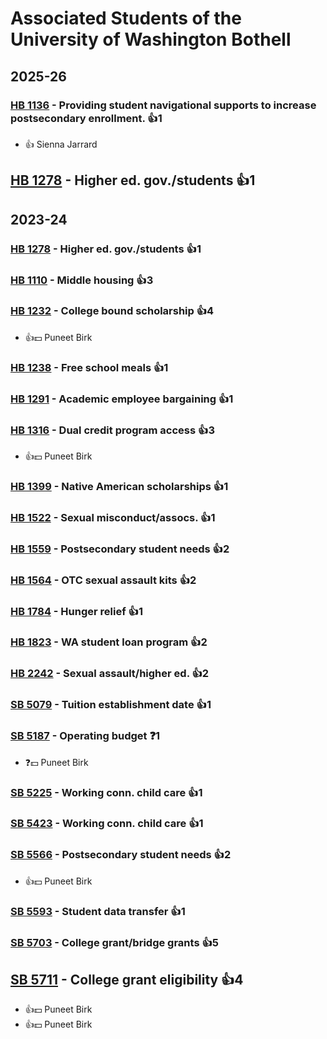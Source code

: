 # Associated Students of the University of Washington Bothell
## 2025-26

### [HB 1136](/bill/2025-26/hb/1136/) - Providing student navigational supports to increase postsecondary enrollment. 👍1  
* 👍 Sienna Jarrard

## [HB 1278](/bill/2025-26/hb/1278/) - Higher ed. gov./students 👍1  

## 2023-24

### [HB 1278](/bill/2023-24/hb/1278/) - Higher ed. gov./students 👍1  

### [HB 1110](/bill/2023-24/hb/1110/) - Middle housing 👍3  

### [HB 1232](/bill/2023-24/hb/1232/) - College bound scholarship 👍4  
* 👍💵 Puneet Birk

### [HB 1238](/bill/2023-24/hb/1238/) - Free school meals 👍1  

### [HB 1291](/bill/2023-24/hb/1291/) - Academic employee bargaining 👍1  

### [HB 1316](/bill/2023-24/hb/1316/) - Dual credit program access 👍3  
* 👍💵 Puneet Birk

### [HB 1399](/bill/2023-24/hb/1399/) - Native American scholarships 👍1  

### [HB 1522](/bill/2023-24/hb/1522/) - Sexual misconduct/assocs. 👍1  

### [HB 1559](/bill/2023-24/hb/1559/) - Postsecondary student needs 👍2  

### [HB 1564](/bill/2023-24/hb/1564/) - OTC sexual assault kits 👍2  

### [HB 1784](/bill/2023-24/hb/1784/) - Hunger relief 👍1  

### [HB 1823](/bill/2023-24/hb/1823/) - WA student loan program 👍2  

### [HB 2242](/bill/2023-24/hb/2242/) - Sexual assault/higher ed. 👍2  

### [SB 5079](/bill/2023-24/sb/5079/) - Tuition establishment date 👍1  

### [SB 5187](/bill/2023-24/sb/5187/) - Operating budget   ❓1
* ❓💵 Puneet Birk

### [SB 5225](/bill/2023-24/sb/5225/) - Working conn. child care 👍1  

### [SB 5423](/bill/2023-24/sb/5423/) - Working conn. child care 👍1  

### [SB 5566](/bill/2023-24/sb/5566/) - Postsecondary student needs 👍2  
* 👍💵 Puneet Birk

### [SB 5593](/bill/2023-24/sb/5593/) - Student data transfer 👍1  

### [SB 5703](/bill/2023-24/sb/5703/) - College grant/bridge grants 👍5  

## [SB 5711](/bill/2023-24/sb/5711/) - College grant eligibility 👍4  
* 👍💵 Puneet Birk
* 👍💵 Puneet Birk

